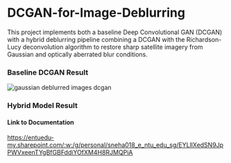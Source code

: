 # DCGAN-for-Image-Deblurring
This project implements both a baseline Deep Convolutional GAN (DCGAN) with a hybrid deblurring pipeline combining a DCGAN with the Richardson-Lucy deconvolution algorithm to restore sharp satellite imagery from Gaussian and optically aberrated blur conditions.

### Baseline DCGAN Result
![gaussian deblurred images dcgan](https://github.com/user-attachments/assets/d9ef7b64-4d80-46d1-8f66-6e81bb4176a8)

### Hybrid Model Result


#### Link to Documentation
https://entuedu-my.sharepoint.com/:w:/g/personal/sneha018_e_ntu_edu_sg/EYLllXedSN9JpPWVxeenTYgBfGBFddiYOfXM4H8RJMQPiA


